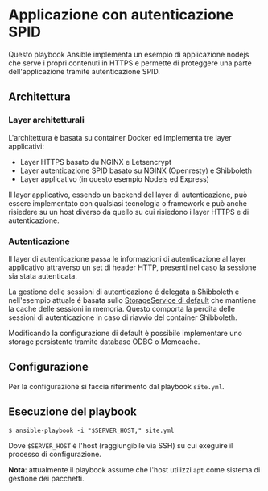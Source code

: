 # Applicazione con autenticazione SPID

Questo playbook Ansible implementa un esempio di applicazione nodejs che serve i propri contenuti in HTTPS e permette di proteggere una parte dell'applicazione tramite autenticazione SPID.

## Architettura

### Layer architetturali

L'architettura è basata su container Docker ed implementa tre layer applicativi:

* Layer HTTPS basato du NGINX e Letsencrypt
* Layer autenticazione SPID basato su NGINX (Openresty) e Shibboleth
* Layer applicativo (in questo esempio Nodejs ed Express)

Il layer applicativo, essendo un backend del layer di autenticazione, può essere implementato con qualsiasi tecnologia o framework e può anche risiedere su un host diverso da quello su cui risiedono i layer HTTPS e di autenticazione.

### Autenticazione

Il layer di autenticazione passa le informazioni di autenticazione al layer applicativo attraverso un set di header HTTP, presenti nel caso la sessione sia stata autenticata.

La gestione delle sessioni di autenticazione é delegata a Shibboleth e nell'esempio attuale é basata sullo [StorageService di default](https://wiki.shibboleth.net/confluence/display/SHIB2/NativeSPStorageService) che mantiene la cache delle sessioni in memoria. Questo comporta la perdita delle sessioni di autenticazione in caso di riavvio del container Shibboleth.

Modificando la configurazione di default è possibile implementare uno storage persistente tramite database ODBC o Memcache.

## Configurazione

Per la configurazione si faccia riferimento dal playbook `site.yml`.

## Esecuzione del playbook

```
$ ansible-playbook -i "$SERVER_HOST," site.yml
```

Dove `$SERVER_HOST` è l'host (raggiungibile via SSH) su cui exeguire il processo di configurazione.

__Nota__: attualmente il playbook assume che l'host utilizzi `apt` come sistema di gestione dei pacchetti.

